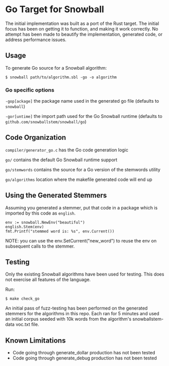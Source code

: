 # Go Target for Snowball

The initial implementation was built as a port of the Rust target.  The initial focus has been on getting it to function, and making it work correctly.  No attempt has been made to beautify the implementation, generated code, or address performance issues.

## Usage

To generate Go source for a Snowball algorithm:
```
$ snowball path/to/algorithm.sbl -go -o algorithm
```

### Go specific options

`-gop[ackage]` the package name used in the generated go file (defaults to `snowball`)

`-gor[untime]` the import path used for the Go Snowball runtime (defaults to `github.com/snowballstem/snowball/go`)

## Code Organization

`compiler/generator_go.c` has the Go code generation logic

`go/` contains the default Go Snowball runtime support

`go/stemwords` contains the source for a Go version of the stemwords utility

`go/algorithms` location where the makefile generated code will end up

## Using the Generated Stemmers

Assuming you generated a stemmer, put that code in a package which is imported by this code as `english`.

```
env := snowball.NewEnv("beautiful")
english.Stem(env)
fmt.Printf("stemmed word is: %s", env.Current())
```

NOTE: you can use the env.SetCurrent("new_word") to reuse the env on subsequent calls to the stemmer.

## Testing

Only the existing Snowball algorithms have been used for testing.  This does not exercise all features of the language.

Run:

```
$ make check_go
```

An initial pass of fuzz-testing has been performed on the generated stemmers for the algorithms in this repo.  Each ran for 5 minutes and used an initial corpus seeded with 10k words from the algorithm's snowballstem-data voc.txt file.

## Known Limitations

- Code going through generate_dollar production has not been tested
- Code going through generate_debug production has not been tested
